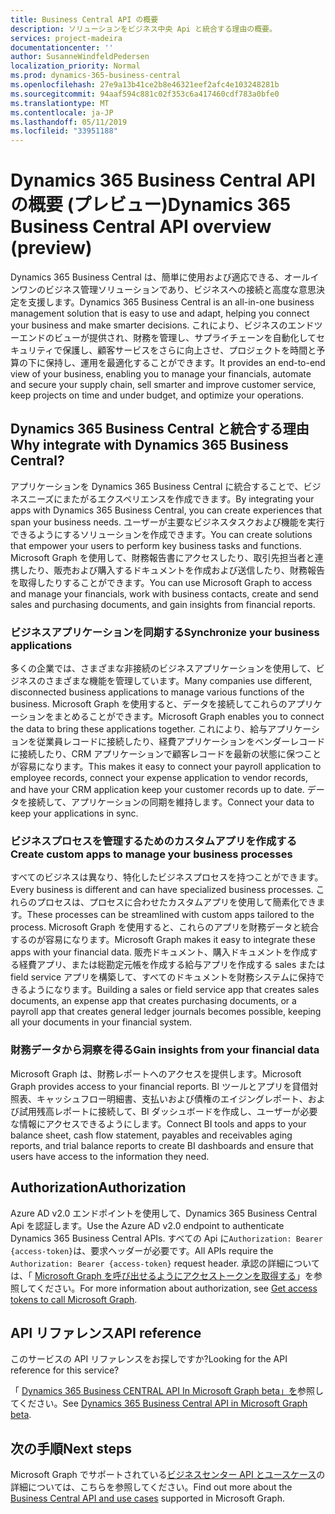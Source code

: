 ```yaml
---
title: Business Central API の概要
description: ソリューションをビジネス中央 Api と統合する理由の概要。
services: project-madeira
documentationcenter: ''
author: SusanneWindfeldPedersen
localization_priority: Normal
ms.prod: dynamics-365-business-central
ms.openlocfilehash: 27e9a13b41ce2b8e46321eef2afc4e103248281b
ms.sourcegitcommit: 94aaf594c881c02f353c6a417460cdf783a0bfe0
ms.translationtype: MT
ms.contentlocale: ja-JP
ms.lasthandoff: 05/11/2019
ms.locfileid: "33951188"
---
```

# <a name="dynamics-365-business-central-api-overview-preview"></a><span data-ttu-id="8c811-103">Dynamics 365 Business Central API の概要 (プレビュー)</span><span class="sxs-lookup"><span data-stu-id="8c811-103">Dynamics 365 Business Central API overview (preview)</span></span>
<span data-ttu-id="8c811-104">Dynamics 365 Business Central は、簡単に使用および適応できる、オールインワンのビジネス管理ソリューションであり、ビジネスへの接続と高度な意思決定を支援します。</span><span class="sxs-lookup"><span data-stu-id="8c811-104">Dynamics 365 Business Central is an all-in-one business management solution that is easy to use and adapt, helping you connect your business and make smarter decisions.</span></span> <span data-ttu-id="8c811-105">これにより、ビジネスのエンドツーエンドのビューが提供され、財務を管理し、サプライチェーンを自動化してセキュリティで保護し、顧客サービスをさらに向上させ、プロジェクトを時間と予算の下に保持し、運用を最適化することができます。</span><span class="sxs-lookup"><span data-stu-id="8c811-105">It provides an end-to-end view of your business, enabling you to manage your financials, automate and secure your supply chain, sell smarter and improve customer service, keep projects on time and under budget, and optimize your operations.</span></span>

## <a name="why-integrate-with-dynamics-365-business-central"></a><span data-ttu-id="8c811-106">Dynamics 365 Business Central と統合する理由</span><span class="sxs-lookup"><span data-stu-id="8c811-106">Why integrate with Dynamics 365 Business Central?</span></span>
<span data-ttu-id="8c811-107">アプリケーションを Dynamics 365 Business Central に統合することで、ビジネスニーズにまたがるエクスペリエンスを作成できます。</span><span class="sxs-lookup"><span data-stu-id="8c811-107">By integrating your apps with Dynamics 365 Business Central, you can create experiences that span your business needs.</span></span> <span data-ttu-id="8c811-108">ユーザーが主要なビジネスタスクおよび機能を実行できるようにするソリューションを作成できます。</span><span class="sxs-lookup"><span data-stu-id="8c811-108">You can create solutions that empower your users to perform key business tasks and functions.</span></span> <span data-ttu-id="8c811-109">Microsoft Graph を使用して、財務報告書にアクセスしたり、取引先担当者と連携したり、販売および購入するドキュメントを作成および送信したり、財務報告を取得したりすることができます。</span><span class="sxs-lookup"><span data-stu-id="8c811-109">You can use Microsoft Graph to access and manage your financials, work with business contacts, create and send sales and purchasing documents, and gain insights from financial reports.</span></span>

### <a name="synchronize-your-business-applications"></a><span data-ttu-id="8c811-110">ビジネスアプリケーションを同期する</span><span class="sxs-lookup"><span data-stu-id="8c811-110">Synchronize your business applications</span></span>
<span data-ttu-id="8c811-111">多くの企業では、さまざまな非接続のビジネスアプリケーションを使用して、ビジネスのさまざまな機能を管理しています。</span><span class="sxs-lookup"><span data-stu-id="8c811-111">Many companies use different, disconnected business applications to manage various functions of the business.</span></span> <span data-ttu-id="8c811-112">Microsoft Graph を使用すると、データを接続してこれらのアプリケーションをまとめることができます。</span><span class="sxs-lookup"><span data-stu-id="8c811-112">Microsoft Graph enables you to connect the data to bring these applications together.</span></span> <span data-ttu-id="8c811-113">これにより、給与アプリケーションを従業員レコードに接続したり、経費アプリケーションをベンダーレコードに接続したり、CRM アプリケーションで顧客レコードを最新の状態に保つことが容易になります。</span><span class="sxs-lookup"><span data-stu-id="8c811-113">This makes it easy to connect your payroll application to employee records, connect your expense application to vendor records, and have your CRM application keep your customer records up to date.</span></span> <span data-ttu-id="8c811-114">データを接続して、アプリケーションの同期を維持します。</span><span class="sxs-lookup"><span data-stu-id="8c811-114">Connect your data to keep your applications in sync.</span></span>

### <a name="create-custom-apps-to-manage-your-business-processes"></a><span data-ttu-id="8c811-115">ビジネスプロセスを管理するためのカスタムアプリを作成する</span><span class="sxs-lookup"><span data-stu-id="8c811-115">Create custom apps to manage your business processes</span></span>
<span data-ttu-id="8c811-116">すべてのビジネスは異なり、特化したビジネスプロセスを持つことができます。</span><span class="sxs-lookup"><span data-stu-id="8c811-116">Every business is different and can have specialized business processes.</span></span> <span data-ttu-id="8c811-117">これらのプロセスは、プロセスに合わせたカスタムアプリを使用して簡素化できます。</span><span class="sxs-lookup"><span data-stu-id="8c811-117">These processes can be streamlined with custom apps tailored to the process.</span></span> <span data-ttu-id="8c811-118">Microsoft Graph を使用すると、これらのアプリを財務データと統合するのが容易になります。</span><span class="sxs-lookup"><span data-stu-id="8c811-118">Microsoft Graph makes it easy to integrate these apps with your financial data.</span></span> <span data-ttu-id="8c811-119">販売ドキュメント、購入ドキュメントを作成する経費アプリ、または総勘定元帳を作成する給与アプリを作成する sales または field service アプリを構築して、すべてのドキュメントを財務システムに保持できるようになります。</span><span class="sxs-lookup"><span data-stu-id="8c811-119">Building a sales or field service app that creates sales documents, an expense app that creates purchasing documents, or a payroll app that creates general ledger journals becomes possible, keeping all your documents in your financial system.</span></span>

### <a name="gain-insights-from-your-financial-data"></a><span data-ttu-id="8c811-120">財務データから洞察を得る</span><span class="sxs-lookup"><span data-stu-id="8c811-120">Gain insights from your financial data</span></span>
<span data-ttu-id="8c811-121">Microsoft Graph は、財務レポートへのアクセスを提供します。</span><span class="sxs-lookup"><span data-stu-id="8c811-121">Microsoft Graph provides access to your financial reports.</span></span> <span data-ttu-id="8c811-122">BI ツールとアプリを貸借対照表、キャッシュフロー明細書、支払いおよび債権のエイジングレポート、および試用残高レポートに接続して、BI ダッシュボードを作成し、ユーザーが必要な情報にアクセスできるようにします。</span><span class="sxs-lookup"><span data-stu-id="8c811-122">Connect BI tools and apps to your balance sheet, cash flow statement, payables and receivables aging reports, and trial balance reports to create BI dashboards and ensure that users have access to the information they need.</span></span>

## <a name="authorization"></a><span data-ttu-id="8c811-123">Authorization</span><span class="sxs-lookup"><span data-stu-id="8c811-123">Authorization</span></span>
<span data-ttu-id="8c811-124">Azure AD v2.0 エンドポイントを使用して、Dynamics 365 Business Central Api を認証します。</span><span class="sxs-lookup"><span data-stu-id="8c811-124">Use the Azure AD v2.0 endpoint to authenticate Dynamics 365 Business Central APIs.</span></span> <span data-ttu-id="8c811-125">すべての Api に`Authorization: Bearer {access-token}`は、要求ヘッダーが必要です。</span><span class="sxs-lookup"><span data-stu-id="8c811-125">All APIs require the `Authorization: Bearer {access-token}` request header.</span></span> <span data-ttu-id="8c811-126">承認の詳細については、「 [Microsoft Graph を呼び出せるようにアクセストークンを取得する](/graph/auth)」を参照してください。</span><span class="sxs-lookup"><span data-stu-id="8c811-126">For more information about authorization, see [Get access tokens to call Microsoft Graph](/graph/auth).</span></span>

## <a name="api-reference"></a><span data-ttu-id="8c811-127">API リファレンス</span><span class="sxs-lookup"><span data-stu-id="8c811-127">API reference</span></span>
<span data-ttu-id="8c811-128">このサービスの API リファレンスをお探しですか?</span><span class="sxs-lookup"><span data-stu-id="8c811-128">Looking for the API reference for this service?</span></span>

<span data-ttu-id="8c811-129">「 [Dynamics 365 Business CENTRAL API In Microsoft Graph beta」を](/graph/api/resources/dynamics-graph-reference?view=graph-rest-beta)参照してください。</span><span class="sxs-lookup"><span data-stu-id="8c811-129">See [Dynamics 365 Business Central API in Microsoft Graph beta](/graph/api/resources/dynamics-graph-reference?view=graph-rest-beta).</span></span>


## <a name="next-steps"></a><span data-ttu-id="8c811-130">次の手順</span><span class="sxs-lookup"><span data-stu-id="8c811-130">Next steps</span></span>
<span data-ttu-id="8c811-131">Microsoft Graph でサポートされている[ビジネスセンター API とユースケース](/graph/api/resources/dynamics-graph-reference?view=graph-rest-beta)の詳細については、こちらを参照してください。</span><span class="sxs-lookup"><span data-stu-id="8c811-131">Find out more about the [Business Central API and use cases](/graph/api/resources/dynamics-graph-reference?view=graph-rest-beta) supported in Microsoft Graph.</span></span>

